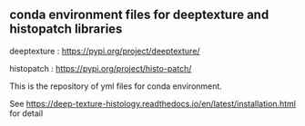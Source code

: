 ## conda environment files for deeptexture and histopatch libraries

deeptexture : https://pypi.org/project/deeptexture/

histopatch : https://pypi.org/project/histo-patch/

This is the repository of yml files for conda environment.

See https://deep-texture-histology.readthedocs.io/en/latest/installation.html for detail
